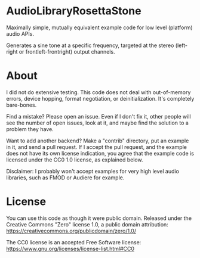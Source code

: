 # AudioLibraryRosettaStone

Maximally simple, mutually equivalent example code for low level (platform) audio APIs.

Generates a sine tone at a specific frequency, targeted at the stereo (left-right or frontleft-frontright) output channels.

# About

I did not do extensive testing. This code does not deal with out-of-memory errors, device hopping, format negotiation, or deinitialization. It's completely bare-bones.

Find a mistake? Please open an issue. Even if I don't fix it, other people will see the number of open issues, look at it, and maybe find the solution to a problem they have.

Want to add another backend? Make a "contrib" directory, put an example in it, and send a pull request. If I accept the pull request, and the example does not have its own license indication, you agree that the example code is licensed under the CC0 1.0 license, as explained below.

Disclaimer: I probably won't accept examples for very high level audio libraries, such as FMOD or Audiere for example.

# License

You can use this code as though it were public domain. Released under the Creative Commons "Zero" license 1.0, a public domain attribution: https://creativecommons.org/publicdomain/zero/1.0/

The CC0 license is an accepted Free Software license: https://www.gnu.org/licenses/license-list.html#CC0
